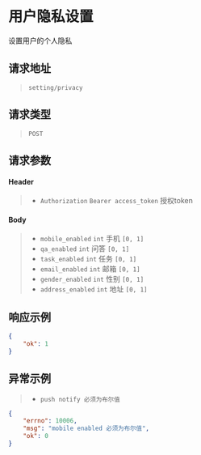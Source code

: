 # 用户隐私设置

设置用户的个人隐私

## 请求地址

> `setting/privacy`

## 请求类型

> `POST`

## 请求参数

#### Header

> - `Authorization` `Bearer access_token` 授权token

#### Body

> - `mobile_enabled` `int` 手机  `[0, 1]`
> - `qa_enabled` `int` 问答  `[0, 1]`
> - `task_enabled` `int` 任务  `[0, 1]`
> - `email_enabled` `int` 邮箱  `[0, 1]`
> - `gender_enabled` `int` 性别  `[0, 1]`
> - `address_enabled` `int` 地址  `[0, 1]`

## 响应示例

```json
{
    "ok": 1
}
```

## 异常示例

> - `push notify 必须为布尔值`

```json
{
    "errno": 10006,
    "msg": "mobile enabled 必须为布尔值",
    "ok": 0
}
```